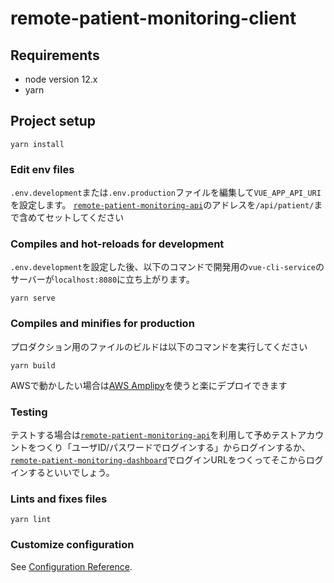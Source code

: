 # remote-patient-monitoring-client

## Requirements
- node version 12.x
- yarn

## Project setup
```
yarn install
```

### Edit env files
`.env.development`または`.env.production`ファイルを編集して`VUE_APP_API_URI`を設定します。
[`remote-patient-monitoring-api`](https://github.com/codeforjapan/remote-patient-monitoring-api/)のアドレスを`/api/patient/`まで含めてセットしてください

### Compiles and hot-reloads for development
`.env.development`を設定した後、以下のコマンドで開発用の`vue-cli-service`のサーバーが`localhost:8080`に立ち上がります。
```
yarn serve
```

### Compiles and minifies for production
プロダクション用のファイルのビルドは以下のコマンドを実行してください
```
yarn build
```

AWSで動かしたい場合は[AWS Amplipy](https://aws.amazon.com/jp/amplify/)を使うと楽にデプロイできます

### Testing
テストする場合は[`remote-patient-monitoring-api`](https://github.com/codeforjapan/remote-patient-monitoring-api/)を利用して予めテストアカウントをつくり「ユーザID/パスワードでログインする」からログインするか、
[`remote-patient-monitoring-dashboard`](https://github.com/codeforjapan/remote-patient-monitoring-dashboard)でログインURLをつくってそこからログインするといいでしょう。

### Lints and fixes files
```
yarn lint
```

### Customize configuration
See [Configuration Reference](https://cli.vuejs.org/config/).
